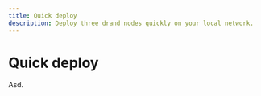 ```yaml
---
title: Quick deploy
description: Deploy three drand nodes quickly on your local network.
---
```


# Quick deploy

Asd.
